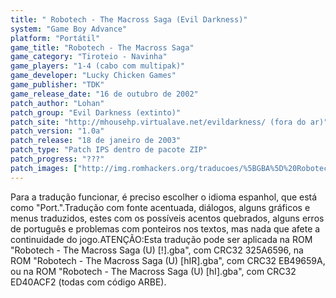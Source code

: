 ```yaml
---
title: " Robotech - The Macross Saga (Evil Darkness)"
system: "Game Boy Advance"
platform: "Portátil"
game_title: "Robotech - The Macross Saga"
game_category: "Tiroteio - Navinha"
game_players: "1-4 (cabo com multipak)"
game_developer: "Lucky Chicken Games"
game_publisher: "TDK"
game_release_date: "16 de outubro de 2002"
patch_author: "Lohan"
patch_group: "Evil Darkness (extinto)"
patch_site: "http://mhousehp.virtualave.net/evildarkness/ (fora do ar)"
patch_version: "1.0a"
patch_release: "18 de janeiro de 2003"
patch_type: "Patch IPS dentro de pacote ZIP"
patch_progress: "???"
patch_images: ["http://img.romhackers.org/traducoes/%5BGBA%5D%20Robotech%20-%20The%20Macross%20Saga%20-%20Evil%20Darkness%20-%201.png","http://img.romhackers.org/traducoes/%5BGBA%5D%20Robotech%20-%20The%20Macross%20Saga%20-%20Evil%20Darkness%20-%202.png","http://img.romhackers.org/traducoes/%5BGBA%5D%20Robotech%20-%20The%20Macross%20Saga%20-%20Evil%20Darkness%20-%203.png"]
---
```

Para a tradução funcionar, é preciso escolher o idioma espanhol, que está como "Port.".Tradução com fonte acentuada, diálogos, alguns gráficos e menus traduzidos, estes com os possíveis acentos quebrados, alguns erros de português e problemas com ponteiros nos textos, mas nada que afete a continuidade do jogo.ATENÇÃO:Esta tradução pode ser aplicada na ROM "Robotech - The Macross Saga (U) [!].gba", com CRC32 325A6596, na ROM "Robotech - The Macross Saga (U) [hIR].gba", com CRC32 EB49659A, ou na ROM "Robotech - The Macross Saga (U) [hI].gba", com CRC32 ED40ACF2 (todas com código ARBE).